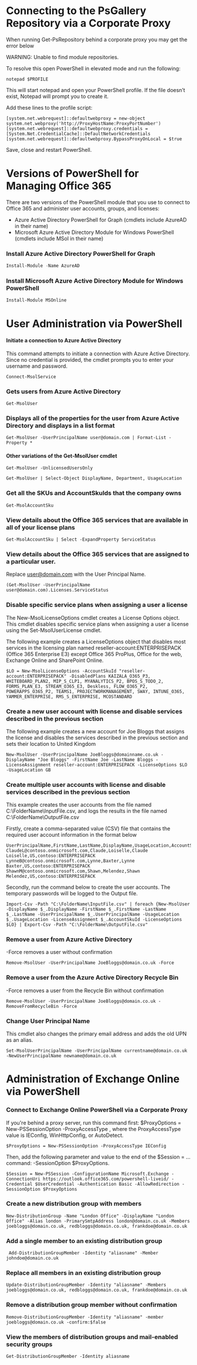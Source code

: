 # Connecting to the PsGallery Repository via a Corporate Proxy
When running Get-PsRepository behind a corporate proxy you may get the error below  

WARNING: Unable to find module repositories.

To resolve this open PowerShell in elevated mode and run the following:
```
notepad $PROFILE
```
This will start notepad and open your PowerShell profile. If the file doesn’t exist, Notepad will prompt you to create it.

Add these lines to the profile script:
```
[system.net.webrequest]::defaultwebproxy = new-object system.net.webproxy('http://ProxyHostName:ProxyPortNumber')
[system.net.webrequest]::defaultwebproxy.credentials = [System.Net.CredentialCache]::DefaultNetworkCredentials
[system.net.webrequest]::defaultwebproxy.BypassProxyOnLocal = $true
```
Save, close and restart PowerShell.
# Versions of PowerShell for Managing Office 365
There are two versions of the PowerShell module that you use to connect to Office 365 and administer user accounts, groups, and licenses:
- Azure Active Directory PowerShell for Graph (cmdlets include AzureAD in their name)
- Microsoft Azure Active Directory Module for Windows PowerShell (cmdlets include MSol in their name)
### Install Azure Active Directory PowerShell for Graph
```PowerShell
Install-Module -Name AzureAD
```
### Install Microsoft Azure Active Directory Module for Windows PowerShell
```PowerShell
Install-Module MSOnline
```
# User Administration via PowerShell
#### Initiate a connection to Azure Active Directory
This command attempts to initiate a connection with Azure Active Directory. Since no credential is provided, the cmdlet prompts you to enter your username and password.
```
Connect-MsolService
```
### Gets users from Azure Active Directory
```
Get-MsolUser
```
### Displays all of the properties for the user from Azure Active Directory and displays in a list format
```
Get-MsolUser -UserPrincipalName user@domain.com | Format-List -Property *
```
#### Other variations of the Get-MsolUser cmdlet
```
Get-MsolUser -UnlicensedUsersOnly
```
```
Get-MsolUser | Select-Object DisplayName, Department, UsageLocation
```
### Get all the SKUs and AccountSkuIds that the company owns
```
Get-MsolAccountSku
```
### View details about the Office 365 services that are available in all of your license plans
```
Get-MsolAccountSku | Select -ExpandProperty ServiceStatus
```
### View details about the Office 365 services that are assigned to a particular user.
Replace user@domain.com with the User Principal Name.
```
(Get-MsolUser -UserPrincipalName user@domain.com).Licenses.ServiceStatus
```
### Disable specific service plans when assigning a user a license
The New-MsolLicenseOptions cmdlet creates a License Options object. This cmdlet disables specific service plans when assigning a user a license using the Set-MsolUserLicense cmdlet.

The following example creates a LicenseOptions object that disables most services in the licensing plan named reseller-account:ENTERPRISEPACK (Office 365 Enterprise E3) except Office 365 ProPlus, Office for the web, Exchange Online and SharePoint Online.
```
$LO = New-MsolLicenseOptions -AccountSkuId "reseller-account:ENTERPRISEPACK" -DisabledPlans KAIZALA_O365_P3, WHITEBOARD_PLAN2, MIP_S_CLP1, MYANALYTICS_P2, BPOS_S_TODO_2, FORMS_PLAN_E3, STREAM_O365_E3, Deskless, FLOW_O365_P2, POWERAPPS_O365_P2, TEAMS1, PROJECTWORKMANAGEMENT, SWAY, INTUNE_O365, YAMMER_ENTERPRISE, RMS_S_ENTERPRISE, MCOSTANDARD
```
### Create a new user account with license and disable services described in the previous section

The following example creates a new account for Joe Bloggs that assigns the license and disables the services described in the previous section and sets their location to United Kingdom
```
New-MsolUser -UserPrincipalName JoeBloggs@domainname.co.uk -DisplayName "Joe Bloggs" -FirstName Joe -LastName Bloggs -LicenseAssignment reseller-account:ENTERPRISEPACK -LicenseOptions $LO -UsageLocation GB
```
### Create multiple user accounts with license and disable services described in the previous section
This example creates the user accounts from the file named C:\FolderName\InputFile.csv, and logs the results in the file named C:\FolderName\OutputFile.csv  

Firstly, create a comma-separated value (CSV) file that contains the required user account information in the format below
```
UserPrincipalName,FirstName,LastName,DisplayName,UsageLocation,AccountSkuId
ClaudeL@contoso.onmicrosoft.com,Claude,Loiselle,Claude Loiselle,US,contoso:ENTERPRISEPACK
LynneB@contoso.onmicrosoft.com,Lynne,Baxter,Lynne Baxter,US,contoso:ENTERPRISEPACK
ShawnM@contoso.onmicrosoft.com,Shawn,Melendez,Shawn Melendez,US,contoso:ENTERPRISEPACK
```
Secondly, run the command below to create the user accounts. The temporary passwords will be logged to the Output file.
```
Import-Csv -Path "C:\FolderName\InputFile.csv" | foreach {New-MsolUser -DisplayName $_.DisplayName -FirstName $_.FirstName -LastName $_.LastName -UserPrincipalName $_.UserPrincipalName -UsageLocation $_.UsageLocation -LicenseAssignment $_.AccountSkuId -LicenseOptions $LO} | Export-Csv -Path "C:\FolderName\OutputFile.csv"
 ```
### Remove a user from Azure Active Directory
-Force removes a user without confirmation
```
Remove-MsolUser -UserPrincipalName JoeBloggs@domain.co.uk -Force
```
### Remove a user from the Azure Active Directory Recycle Bin
-Force removes a user from the Recycle Bin without confirmation
```
Remove-MsolUser -UserPrincipalName JoeBloggs@domain.co.uk -RemoveFromRecycleBin -Force
```
### Change User Principal Name
This cmdlet also changes the primary email address and adds the old UPN as an alias.
```
Set-MsolUserPrincipalName -UserPrincipalName currentname@domain.co.uk -NewUserPrincipalName newname@domain.co.uk
```
# Administration of Exchange Online via PowerShell
### Connect to Exchange Online PowerShell via a Corporate Proxy
If you're behind a proxy server, run this command first: $ProxyOptions = New-PSSessionOption -ProxyAccessType <Value>, where the ProxyAccessType value is IEConfig, WinHttpConfig, or AutoDetect.
```
$ProxyOptions = New-PSSessionOption -ProxyAccessType IEConfig
```
Then, add the following parameter and value to the end of the $Session = ... command: -SessionOption $ProxyOptions.
```
$Session = New-PSSession -ConfigurationName Microsoft.Exchange -ConnectionUri https://outlook.office365.com/powershell-liveid/ -Credential $UserCredential -Authentication Basic -AllowRedirection -SessionOption $ProxyOptions
```
### Create a new distribution group with members
```
New-DistributionGroup -Name "London Office" -DisplayName "London Office" -Alias london -PrimarySmtpAddress london@domain.co.uk -Members joebloggs@domain.co.uk, redbloggs@domain.co.uk, frankdoe@domain.co.uk
```
### Add a single member to an existing distribution group
```
 Add-DistributionGroupMember -Identity "aliasname" -Member johndoe@domain.co.uk
```
### Replace all members in an existing distribution group
```
Update-DistributionGroupMember -Identity "aliasname" -Members joebloggs@domain.co.uk, redbloggs@domain.co.uk, frankdoe@domain.co.uk
```
### Remove a distribution group member without confirmation
 ```
Remove-DistributionGroupMember -Identity "aliasname" -member joebloggs@domain.co.uk -confirm:$false
```
### View the members of distribution groups and mail-enabled security groups
```
Get-DistributionGroupMember -Identity aliasname
```
